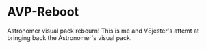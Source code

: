 # AVP-Reboot
Astronomer visual pack rebourn!
This is me and V8jester's attemt at bringing back the Astronomer's visual pack.
